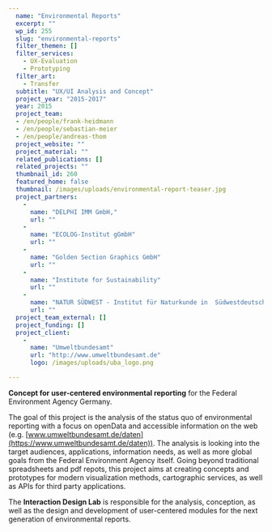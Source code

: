 ```yaml
---
  name: "Environmental Reports"
  excerpt: ""
  wp_id: 255
  slug: "environmental-reports"
  filter_themen: []
  filter_services:
    - UX-Evaluation
    - Prototyping
  filter_art:
    - Transfer
  subtitle: "UX/UI Analysis and Concept"
  project_year: "2015-2017"
  year: 2015
  project_team:
  - /en/people/frank-heidmann
  - /en/people/sebastian-meier
  - /en/people/andreas-thom
  project_website: ""
  project_material: ""
  related_publications: []
  related_projects: ""
  thumbnail_id: 260
  featured_home: false
  thumbnail: /images/uploads/environmental-report-teaser.jpg
  project_partners: 
    - 
      name: "DELPHI IMM GmbH,"
      url: ""
    - 
      name: "ECOLOG-Institut gGmbH"
      url: ""
    - 
      name: "Golden Section Graphics GmbH"
      url: ""
    - 
      name: "Institute for Sustainability"
      url: ""
    - 
      name: "NATUR SÜDWEST - Institut für Naturkunde in  Südwestdeutschland"
      url: ""
  project_team_external: []
  project_funding: []
  project_client: 
    - 
      name: "Umweltbundesamt"
      url: "http://www.umweltbundesamt.de"
      logo: /images/uploads/uba_logo.png

---
```

**Concept for user-centered environmental reporting** for the Federal Environment Agency Germany.

The goal of this project is the analysis of the status quo of environmental reporting with a focus on openData and accessible information on the web (e.g. [www.umweltbundesamt.de/daten](https://www.umweltbundesamt.de/daten)). The analysis is looking into the target audiences, applications, information needs, as well as more global goals from the Federal Environment Agency itself. Going beyond traditional spreadsheets and pdf repots, this project aims at creating concepts and prototypes for modern visualization methods, cartographic services, as well as APIs for third party applications.

The **Interaction Design Lab** is responsible for the analysis, conception, as well as the design and development of user-centered modules for the next generation of environmental reports.